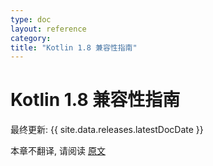 ```yaml
---
type: doc
layout: reference
category:
title: "Kotlin 1.8 兼容性指南"
---
```


# Kotlin 1.8 兼容性指南

最终更新: {{ site.data.releases.latestDocDate }}

本章不翻译, 请阅读 [原文](https://kotlinlang.org/docs/compatibility-guide-18.html)
